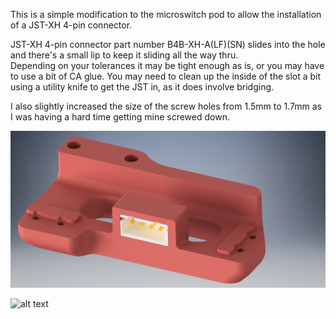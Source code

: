 This is a simple modification to the microswitch pod to allow the installation of a JST-XH 4-pin connector.

JST-XH  4-pin connector part number B4B-XH-A(LF)(SN) slides into the hole and there's a small lip to keep it sliding all the way thru.  
Depending on your tolerances it may be tight enough as is, or you may have to use a bit of CA glue.  You may need to clean up the inside of the slot a bit using a utility knife to get the JST in, as it does involve bridging.

I also slightly increased the size of the screw holes from 1.5mm to 1.7mm as I was having a hard time getting mine screwed down.  

![Microswitch_Pod_With_Connector](img/assembly.png)

![alt text](https://github.com/BladeScraper-Designs/VoronUsers/blob/master/printer_mods/BladeScraper-Designs/Microswitch_Pod_With_Connector/img/assembly.png?raw=true)
